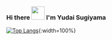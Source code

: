 ### Hi there <img width="35" src="https://user-images.githubusercontent.com/50891407/148686885-0fefeb76-4cf6-473a-9e3e-889ce5513450.gif" /> I'm Yudai Sugiyama

[![Top Langs](https://github-readme-stats.vercel.app/api/top-langs/?username=yudaisugiyama&layout=compact&theme=onedark)](https://github.com/anuraghazra/github-readme-stats){:width=100%}
